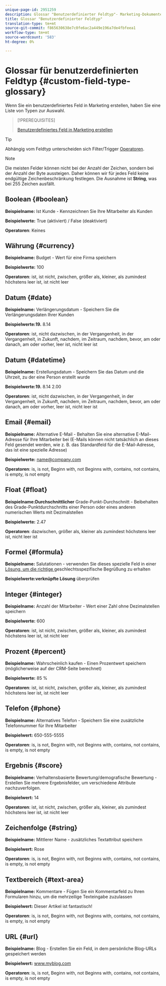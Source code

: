 ```yaml
---
unique-page-id: 2951259
description: Glossar "Benutzerdefinierter Feldtyp"- Marketing-Dokumente - Produktdokumentation
title: Glossar "Benutzerdefinierter Feldtyp"
translation-type: tm+mt
source-git-commit: f865630638e7c0fe6ac2a449e196a7de4fbfeea1
workflow-type: tm+mt
source-wordcount: '583'
ht-degree: 0%

---
```



# Glossar für benutzerdefinierten Feldtyp {#custom-field-type-glossary}

Wenn Sie ein benutzerdefiniertes Feld in Marketing erstellen, haben Sie eine Liste von Typen zur Auswahl.

>[!PREREQUISITES]
>
>[Benutzerdefiniertes Feld in Marketing erstellen](/help/marketo/product-docs/administration/field-management/create-a-custom-field-in-marketo.md)

>[!TIP]
>
>Abhängig vom Feldtyp unterscheiden sich Filter/Trigger [Operatoren](/help/marketo/product-docs/core-marketo-concepts/smart-lists-and-static-lists/creating-a-smart-list/smart-list-filter-operators-glossary.md).

>[!NOTE]
>
>Die meisten Felder können nicht bei der Anzahl der Zeichen, sondern bei der Anzahl der Byte aussteigen. Daher können wir für jedes Feld keine endgültige Zeichenbeschränkung festlegen. Die Ausnahme ist **String**, was bei 255 Zeichen ausfällt.

## Boolean {#boolean}

**Beispielname:** Ist Kunde - Kennzeichnen Sie Ihre Mitarbeiter als Kunden

**Beispielwerte:** True (aktiviert) / False (deaktiviert)

**Operatoren**: Keines

## Währung {#currency}

**Beispielname:** Budget - Wert für eine Firma speichern

**Beispielwerte:** 100

**Operatoren**: ist, ist nicht, zwischen, größer als, kleiner, als zumindest höchstens leer ist, ist nicht leer

## Datum {#date}

**Beispielname:** Verlängerungsdatum - Speichern Sie die Verlängerungsdaten Ihrer Kunden

**Beispielwerte:19.** 8.14

**Operatoren**: ist, nicht dazwischen, in der Vergangenheit, in der Vergangenheit, in Zukunft, nachdem, im Zeitraum, nachdem, bevor, am oder danach, am oder vorher, leer ist, nicht leer ist

## Datum {#datetime}

**Beispielname:** Erstellungsdatum - Speichern Sie das Datum und die Uhrzeit, zu der eine Person erstellt wurde

**Beispielwerte:19.** 8.14 2.00

**Operatoren**: ist, nicht dazwischen, in der Vergangenheit, in der Vergangenheit, in Zukunft, nachdem, im Zeitraum, nachdem, bevor, am oder danach, am oder vorher, leer ist, nicht leer ist

## Email {#email}

**Beispielname:** Alternative E-Mail - Behalten Sie eine alternative E-Mail-Adresse für Ihre Mitarbeiter bei (E-Mails können nicht tatsächlich an dieses Feld gesendet werden, wie z. B. das Standardfeld für die E-Mail-Adresse, das ist eine spezielle Adresse)

**Beispielwerte:** name@company.com

**Operatoren**: is, is not, Beginn with, not Beginns with, contains, not contains, is empty, is not empty

## Float {#float}

**Beispielname:Durchschnittlicher** Grade-Punkt-Durchschnitt - Beibehalten des Grade-Punktdurchschnitts einer Person oder eines anderen numerischen Werts mit Dezimalstellen

**Beispielwerte:** 2.47

**Operatoren**: dazwischen, größer als, kleiner als zumindest höchstens leer ist, nicht leer ist

## Formel {#formula}

**Beispielname:** Salutationen - verwenden Sie dieses spezielle Feld in einer  [Lösung, um die richtige ](/help/marketo/product-docs/administration/field-management/create-and-use-a-concatenated-string-formula-field.md) geschlechtsspezifische Begrüßung zu erhalten

**Beispielwerte:verknüpfte Lösung** überprüfen

## Integer {#integer}

**Beispielname:** Anzahl der Mitarbeiter - Wert einer Zahl ohne Dezimalstellen speichern

**Beispielwerte:** 600

**Operatoren**: ist, ist nicht, zwischen, größer als, kleiner, als zumindest höchstens leer ist, ist nicht leer

## Prozent {#percent}

**Beispielname:** Wahrscheinlich kaufen - Einen Prozentwert speichern (möglicherweise auf der CRM-Seite berechnet)

**Beispielwerte:** 85 %

**Operatoren**: ist, ist nicht, zwischen, größer als, kleiner, als zumindest höchstens leer ist, ist nicht leer

## Telefon {#phone}

**Beispielname:** Alternatives Telefon - Speichern Sie eine zusätzliche Telefonnummer für Ihre Mitarbeiter

**Beispielwert:** 650-555-5555

**Operatoren**: is, is not, Beginn with, not Beginns with, contains, not contains, is empty, is not empty

## Ergebnis {#score}

**Beispielname:** Verhaltensbasierte Bewertung/demografische Bewertung - Erstellen Sie mehrere Ergebnisfelder, um verschiedene Attribute nachzuverfolgen.

**Beispielwert:** 14

**Operatoren**: ist, ist nicht, zwischen, größer als, kleiner, als zumindest höchstens leer ist, ist nicht leer

## Zeichenfolge {#string}

**Beispielname:** Mittlerer Name - zusätzliches Textattribut speichern

**Beispielwert:** Rose

**Operatoren**: is, is not, Beginn with, not Beginns with, contains, not contains, is empty, is not empty

## Textbereich {#text-area}

**Beispielname:** Kommentare - Fügen Sie ein Kommentarfeld zu Ihren Formularen hinzu, um die mehrzeilige Texteingabe zuzulassen

**Beispielwert:** Dieser Artikel ist fantastisch!

**Operatoren**: is, is not, Beginn with, not Beginns with, contains, not contains, is empty, is not empty

## URL {#url}

**Beispielname:** Blog - Erstellen Sie ein Feld, in dem persönliche Blog-URLs gespeichert werden

**Beispielwert:** www.myblog.com

**Operatoren**: is, is not, Beginn with, not Beginns with, contains, not contains, is empty, is not empty
